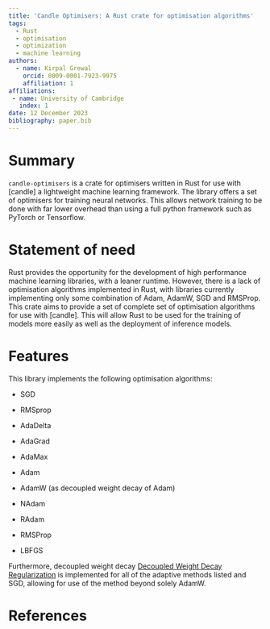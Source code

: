 ```yaml
---
title: 'Candle Optimisers: A Rust crate for optimisation algorithms'
tags:
  - Rust
  - optimisation
  - optimization
  - machine learning
authors:
  - name: Kirpal Grewal
    orcid: 0009-0001-7923-9975
    affiliation: 1
affiliations:
 - name: University of Cambridge
   index: 1
date: 12 December 2023
bibliography: paper.bib
---
```


# Summary

`candle-optimisers` is a crate for optimisers written in Rust for use with [candle] a lightweight machine learning framework. The library offers a set of
optimisers for training neural networks. This allows network training to be done with far lower overhead than using a full python framework such as PyTorch or Tensorflow.

# Statement of need

Rust provides the opportunity for the development of high performance machine learning libraries, with a leaner runtime. However, there is a lack of optimisation algorithms implemented in Rust,
with libraries currently implementing only some combination of Adam, AdamW, SGD and RMSProp.
This crate aims to provide a set of complete set of optimisation algorithms for use with [candle].
This will allow Rust to be used for the training of models more easily as well as the deployment of inference models.

# Features

This library implements the following optimisation algorithms:

* SGD

* RMSprop

* AdaDelta

* AdaGrad

* AdaMax

* Adam

* AdamW (as decoupled weight decay of Adam)

* NAdam

* RAdam

* RMSProp

* LBFGS

Furthermore, decoupled weight decay [Decoupled Weight Decay Regularization](https://arxiv.org/pdf/1711.05101.pdf) is implemented for all of the adaptive methods listed and SGD,
allowing for use of the method beyond solely AdamW.

# References